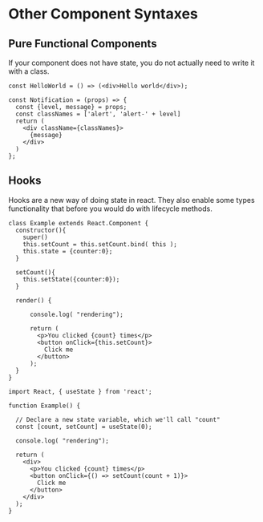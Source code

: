 # Other Component Syntaxes

## Pure Functional Components

If your component does not have state, you do not actually need to write it with a class.

```
const HelloWorld = () => (<div>Hello world</div>);
```

```
const Notification = (props) => {
  const {level, message} = props;
  const classNames = ['alert', 'alert-' + level]
  return (
    <div className={classNames}>
      {message}
    </div>
  )
};
```

## Hooks
Hooks are a new way of doing state in react. They also enable some types functionality that before you would do with lifecycle methods.

```
class Example extends React.Component {
  constructor(){
    super()
    this.setCount = this.setCount.bind( this );
    this.state = {counter:0};
  }

  setCount(){
    this.setState({counter:0});
  }

  render() {

      console.log( "rendering");

      return (
        <p>You clicked {count} times</p>
        <button onClick={this.setCount}>
          Click me
        </button>
      );
  }
}
```

```
import React, { useState } from 'react';

function Example() {

  // Declare a new state variable, which we'll call "count"
  const [count, setCount] = useState(0);

  console.log( "rendering");

  return (
    <div>
      <p>You clicked {count} times</p>
      <button onClick={() => setCount(count + 1)}>
        Click me
      </button>
    </div>
  );
}
```

